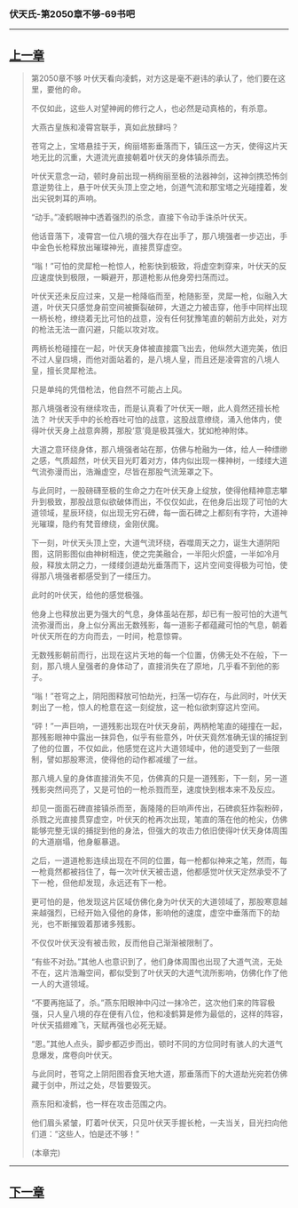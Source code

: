 ### 伏天氏-第2050章不够-69书吧

--------
[上一章](./953e175dd44cfa782db0e2bc117f2f77.md)
--------


>
>
>
>第2050章不够
>叶伏天看向凌鹤，对方这是毫不避讳的承认了，他们要在这里，要他的命。
>
>不仅如此，这些人对望神阙的修行之人，也必然是动真格的，有杀意。
>
>大燕古皇族和凌霄宫联手，真如此放肆吗？
>
>苍穹之上，宝塔悬挂于天，绚丽塔影垂落而下，镇压这一方天，使得这片天地无比的沉重，大道流光直接朝着叶伏天的身体镇杀而去。
>
>叶伏天意念一动，顿时身前出现一柄绚丽至极的法器神剑，这神剑携恐怖剑意逆势往上，悬于叶伏天头顶上空之地，剑道气流和那宝塔之光碰撞着，发出尖锐刺耳的声响。
>
>“动手。”凌鹤眼神中透着强烈的杀念，直接下令动手诛杀叶伏天。
>
>他话音落下，凌霄宫一位八境的强大存在出手了，那八境强者一步迈出，手中金色长枪释放出璀璨神光，直接贯穿虚空。
>
>“嗡！”可怕的灵犀枪一枪惊人，枪影快到极致，将虚空刺穿来，叶伏天的反应速度快到极限，一瞬避开，那道枪影从他身旁扫荡而过。
>
>叶伏天还未反应过来，又是一枪降临而至，枪随影至，灵犀一枪，似融入大道，叶伏天只感觉身前空间被撕裂破碎，大道之力被击穿，他手中同样出现一柄长枪，缭绕着无比可怕的战意，没有任何犹豫笔直的朝前方此处，对方的枪法无法一直闪避，只能以攻对攻。
>
>两柄长枪碰撞在一起，叶伏天身体被直接震飞出去，他纵然大道完美，依旧不过人皇四境，而他对面站着的，是八境人皇，而且还是凌霄宫的八境人皇，擅长灵犀枪法。
>
>只是单纯的凭借枪法，他自然不可能占上风。
>
>那八境强者没有继续攻击，而是认真看了叶伏天一眼，此人竟然还擅长枪法？
>叶伏天手中的长枪吞吐可怕的战意，这股战意缭绕，涌入他体内，使得叶伏天身上战意奔腾，那股‘意’竟是极其强大，犹如枪神附体。
>
>大道之意环绕身体，那八境强者站在那，仿佛与枪融为一体，给人一种缥缈之感，气质超然，叶伏天目光盯着对方，体内似出现一棵神树，一缕缕大道气流弥漫而出，浩瀚虚空，尽皆在那股气流笼罩之下。
>
>与此同时，一股磅礴至极的生命之力在叶伏天身上绽放，使得他精神意志攀升到极致，那股战意似欲破体而出，不仅仅如此，在他身后出现了可怕的大道领域，星辰环绕，似出现无穷石碑，每一面石碑之上都刻有字符，大道神光璀璨，隐约有梵音缭绕，金刚伏魔。
>
>下一刻，叶伏天头顶上空，大道气流环绕，吞噬周天之力，诞生大道阴阳图，这阴影图似由神树相连，使之完美融合，一半阳火炽盛，一半如冷月般，释放太阴之力，一缕缕剑道劫光垂落而下，这片空间变得极为可怕，使得那八境强者都感受到了一缕压力。
>
>此时的叶伏天，给他的感觉极强。
>
>他身上也释放出更为强大的气息，身体虽站在那，却已有一股可怕的大道气流弥漫而出，身上似分离出无数残影，每一道影子都蕴藏可怕的气息，朝着叶伏天所在的方向而去，一时间，枪意惊霄。
>
>无数残影朝前而行，出现在这片天地的每一个位置，仿佛无处不在般，下一刻，那八境人皇强者的身体动了，直接消失在了原地，几乎看不到他的影子。
>
>“嗡！”苍穹之上，阴阳图释放可怕劫光，扫荡一切存在，与此同时，叶伏天刺出了一枪，惊人的枪意在这一刻绽放，这一枪似欲刺穿这片空间。
>
>“砰！”一声巨响，一道残影出现在叶伏天身前，两柄枪笔直的碰撞在一起，那残影眼神中露出一抹异色，似乎有些意外，叶伏天竟然准确无误的捕捉到了他的位置，不仅如此，他感觉在这片大道领域中，他的道受到了一些限制，譬如那股寒流，使得他的动作都减缓了一丝。
>
>那八境人皇的身体直接消失不见，仿佛真的只是一道残影，下一刻，另一道残影突然间亮了，又是可怕的一枪杀戮而至，速度快到根本来不及反应。
>
>却见一面面石碑直接镇杀而至，轰隆隆的巨响声传出，石碑疯狂炸裂粉碎，杀戮之光直接贯穿虚空，叶伏天的枪再次出现，笔直的落在他的枪尖，仿佛能够完整无误的捕捉到他的身法，但强大的攻击力依旧使得叶伏天身体周围的大道崩塌，他身躯暴退。
>
>之后，一道道枪影连续出现在不同的位置，每一枪都似神来之笔，然而，每一枪竟然都被挡住了，每一次叶伏天被击退，他都感觉叶伏天定然承受不了下一枪，但他却发现，永远还有下一枪。
>
>更可怕的是，他发现这片区域仿佛化身为叶伏天的大道领域了，那股寒意越来越强烈，已经开始入侵他的身体，影响他的速度，虚空中垂落而下的劫光，也不断摧毁着那诸多残影。
>
>不仅仅叶伏天没有被击败，反而他自己渐渐被限制了。
>
>“有些不对劲。”其他人也意识到了，他们身体周围也出现了大道气流，无处不在，这片浩瀚空间，都似受到了叶伏天的大道气流所影响，仿佛化作了他一人的大道领域。
>
>“不要再拖延了，杀。”燕东阳眼神中闪过一抹冷芒，这次他们来的阵容极强，只人皇八境的存在便有八位，他和凌鹤算是修为最低的，这样的阵容，叶伏天插翅难飞，天赋再强也必死无疑。
>
>“恩。”其他人点头，脚步都迈步而出，顿时不同的方位同时有骇人的大道气息爆发，席卷向叶伏天。
>
>与此同时，苍穹之上阴阳图吞食天地大道，那垂落而下的大道劫光宛若仿佛藏于剑中，所过之处，尽皆要毁灭。
>
>燕东阳和凌鹤，也一样在攻击范围之内。
>
>他们眉头紧皱，盯着叶伏天，只见叶伏天手握长枪，一夫当关，目光扫向他们道：“这些人，怕是还不够！”
>
>(本章完)
>
>

--------
[下一章](./c70ae34854b0d1bb76cafa6eccfead5d.md)
--------
